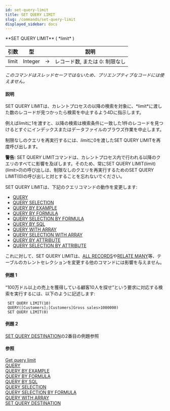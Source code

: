 ```yaml
---
id: set-query-limit
title: SET QUERY LIMIT
slug: /commands/set-query-limit
displayed_sidebar: docs
---
```


<!--REF #_command_.SET QUERY LIMIT.Syntax-->**SET QUERY LIMIT** ( *limit* )<!-- END REF-->
<!--REF #_command_.SET QUERY LIMIT.Params-->
| 引数 | 型 |  | 説明 |
| --- | --- | --- | --- |
| limit | Integer | &#8594;  | レコード数, または 0: 制限なし |

<!-- END REF-->

*このコマンドはスレッドセーフではないため、プリエンプティブなコードには使えません。*


#### 説明 

<!--REF #_command_.SET QUERY LIMIT.Summary-->SET QUERY LIMITは、カレントプロセスの以降の検索を対象に、*limit*に渡した数のレコードが見つかったら検索を中止するよう4Dに指示します。<!-- END REF-->

例えば*limit*に1を渡すと、以降の検索は検索条件に一致した1件のレコードを見つけるとすぐにインデックスまたはデータファイルのブラウズ作業を中止します。

制限なしのクエリを再実行するには、*limit*に0を渡したSET QUERY LIMITを再度呼び出します。

**警告:** SET QUERY LIMITコマンドは、カレントプロセス内で行われる以降のクエリのすべてに影響を及ぼします。そのため、常にSET QUERY LIMIT(limit) (*limit>0*)の呼び出しは、制限なしのクエリを再実行するためのSET QUERY LIMIT(0)の呼び出しと対とすることを忘れないでください。

SET QUERY LIMITは、下記のクエリコマンドの動作を変更します:

* [QUERY](query.md "QUERY")
* [QUERY SELECTION](query-selection.md "QUERY SELECTION")
* [QUERY BY EXAMPLE](query-by-example.md "QUERY BY EXAMPLE")
* [QUERY BY FORMULA](query-by-formula.md "QUERY BY FORMULA")
* [QUERY SELECTION BY FORMULA](query-selection-by-formula.md "QUERY SELECTION BY FORMULA")
* [QUERY BY SQL](query-by-sql.md "QUERY BY SQL")
* [QUERY WITH ARRAY](query-with-array.md "QUERY WITH ARRAY")
* [QUERY SELECTION WITH ARRAY](query-selection-with-array.md "QUERY SELECTION WITH ARRAY")
* [QUERY BY ATTRIBUTE](query-by-attribute.md)
* [QUERY SELECTION BY ATTRIBUTE](query-selection-by-attribute.md)

これに対して、SET QUERY LIMITは、[ALL RECORDS](all-records.md "ALL RECORDS")や[RELATE MANY](relate-many.md "RELATE MANY")等、テーブルのカレントセレクションを変更する他のコマンドには影響を与えません。

#### 例題 1 

“100万ドル以上の売上を獲得している顧客10人を探せ”という要求に対応する検索を実行するには、以下のように記述します:

```4d
 SET QUERY LIMIT(10)
 QUERY([Customers];[Customers]Gross sales>1000000)
 SET QUERY LIMIT(0)
```

#### 例題 2 

[SET QUERY DESTINATION](set-query-destination.md "SET QUERY DESTINATION")の2番目の例題参照

#### 参照 

[Get query limit](get-query-limit.md)  
[QUERY](query.md)  
[QUERY BY EXAMPLE](query-by-example.md)  
[QUERY BY FORMULA](query-by-formula.md)  
[QUERY BY SQL](query-by-sql.md)  
[QUERY SELECTION](query-selection.md)  
[QUERY SELECTION BY FORMULA](query-selection-by-formula.md)  
[QUERY WITH ARRAY](query-with-array.md)  
[SET QUERY DESTINATION](set-query-destination.md)  